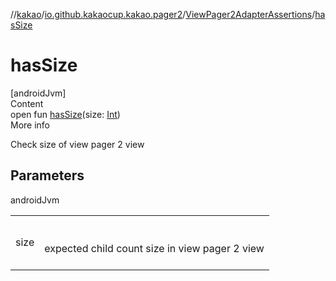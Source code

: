 //[kakao](../../../index.md)/[io.github.kakaocup.kakao.pager2](../index.md)/[ViewPager2AdapterAssertions](index.md)/[hasSize](has-size.md)



# hasSize  
[androidJvm]  
Content  
open fun [hasSize](has-size.md)(size: [Int](https://kotlinlang.org/api/latest/jvm/stdlib/kotlin/-int/index.html))  
More info  


Check size of view pager 2 view



## Parameters  
  
androidJvm  
  
| | |
|---|---|
| <a name="io.github.kakaocup.kakao.pager2/ViewPager2AdapterAssertions/hasSize/#kotlin.Int/PointingToDeclaration/"></a>size| <a name="io.github.kakaocup.kakao.pager2/ViewPager2AdapterAssertions/hasSize/#kotlin.Int/PointingToDeclaration/"></a><br><br>expected child count size in view pager 2 view<br><br>|
  
  




